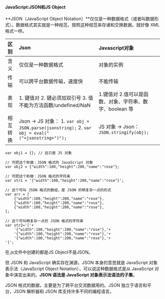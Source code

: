#### JavaScript:JSON和JS Object

**JSON（JavaScript Object Notation）**仅仅是一种数据格式（或者叫数据形式）。数据格式其实就是一种规范，按照这种规范来存诸和交换数据。就好像 XML 格式一样。

| 区别     | Json                                                         | Javascript对象                                          |
| :------- | :----------------------------------------------------------- | :------------------------------------------------------ |
| 含义     | 仅仅是一种数据格式                                           | 对象的实例                                              |
| 传输     | 可以跨平台数据传输，速度快                                   | 不能传输                                                |
| 表现     | 1. 键值对 2. 键必须加双引号 3. 值不能为方法函数/undefined/NaN | 1.键值对 2.值可以是函数、对象、字符串、数字、boolean 等 |
| 相互转换 | Json → JS 对象： 1. `var obj = JSON.parse(jsonstring);` 2. `var obj = eval("("+jsonstring+")");` | JS 对象 → Json： `JSON.stringify(obj);`                 |

```
var obj1 = {}; // 这只是 JS 对象

// 可把这个称做：JSON 格式的 JavaScript 对象 
var obj2 = {"width":100,"height":200,"name":"rose"};

// 可把这个称做：JSON 格式的字符串
var str1 = '{"width":100,"height":200,"name":"rose"}';

// 这个可叫 JSON 格式的数组，是 JSON 的稍复杂一点的形式
var arr = [
    {"width":100,"height":200,"name":"rose"},
    {"width":100,"height":200,"name":"rose"},
    {"width":100,"height":200,"name":"rose"},
];
        
// 这个可叫稍复杂一点的 JSON 格式的字符串     
var str2='['+
    '{"width":100,"height":200,"name":"rose"},'+
    '{"width":100,"height":200,"name":"rose"},'+
    '{"width":100,"height":200,"name":"rose"},'+
']';
```

在.js文件中创建的都是JS Object不是JSON。

但 JSON 和 JavaScript 确实存在渊源，JSON 本身的意思就是 JavaScript 对象表示法（JavaScript Object Notation），可以说这种数据格式是从 JavaScript 对象中演变出来的。**JSON 语法是 JavaScript 对象表示法语法的子集**。

JSON 格式的数据，主要是为了跨平台交流数据用的。JSON 独立于语言和平台，JSON 解析器和 JSON 库支持许多不同的编程语言。